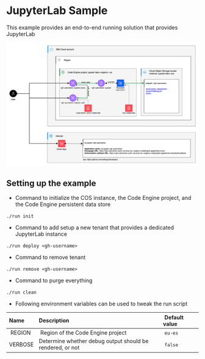# JupyterLab Sample

This example provides an end-to-end running solution that provides JupyterLab  

![architecture overview](./docs/ce-jupyter.architecture-overview.png)

## Setting up the example

* Command to initialize the COS instance, the Code Engine project, and the Code Engine persistent data store
```
./run init
```

* Command to add setup a new tenant that provides a dedicated JupyterLab instance
```
./run deploy <gh-username>
```

* Command to remove tenant 
```
./run remove <gh-username>
```

* Command to purge everything 
```
./run clean
```

* Following environment variables can be used to tweak the run script

| Name | Description | Default value |
|:----|:---|:---|
| REGION | Region of the Code Engine project | `eu-es` |
| VERBOSE | Determine whether debug output should be rendered, or not  | `false` |

